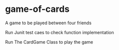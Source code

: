 # game-of-cards
A game to be played between four friends

Run Junit test caes to check function implementation

Run The CardGame Class to play the game
